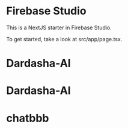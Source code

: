 # Firebase Studio

This is a NextJS starter in Firebase Studio.

To get started, take a look at src/app/page.tsx.
# Dardasha-AI
# Dardasha-AI
# chatbbb
